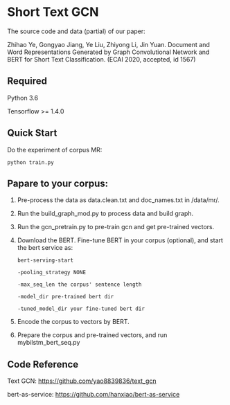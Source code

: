 # Short Text GCN
The source code and data (partial) of our paper:

 Zhihao Ye, Gongyao Jiang, Ye Liu, Zhiyong Li, Jin Yuan. Document and Word Representations Generated by Graph Convolutional Network and BERT for Short Text Classification. (ECAI 2020, accepted, id 1567)
 
 ## Required
 Python 3.6
 
 Tensorflow >= 1.4.0
 
 
 ## Quick Start
 Do the experiment of corpus MR:
 
``
 python train.py
``
 


 ## Papare to your corpus:
 1. Pre-process the data as data.clean.txt and doc_names.txt in /data/mr/.
 2. Run the build_graph_mod.py to process data and build graph.
 3. Run the gcn_pretrain.py to pre-train gcn and get pre-trained vectors.
 4. Download the BERT. Fine-tune BERT in your corpus (optional), and start the bert service as:
    	
    	bert-serving-start 
    	
		-pooling_strategy NONE  
		
		-max_seq_len the corpus' sentence length
		
		-model_dir pre-trained bert dir
		
		-tuned_model_dir your fine-tuned bert dir 
5. Encode the corpus to vectors by BERT.
6. Prepare the corpus and pre-trained vectors, and run mybilstm_bert_seq.py
 
 ## Code Reference
 Text GCN: https://github.com/yao8839836/text_gcn
 
bert-as-service: https://github.com/hanxiao/bert-as-service